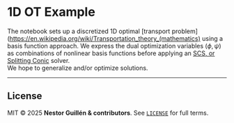 # 1D OT Example 

The notebook sets up  a discretized 1D optimal [transport problem](https://en.wikipedia.org/wiki/Transportation_theory_(mathematics) using a basis function approach.  We express the dual optimization variables $(\phi, \psi)$ as combinations of nonlinear basis functions before applying an [SCS, or Splitting Conic](https://www.cvxgrp.org/scs/) solver.   
We hope to generalize and/or optimize solutions.  

---


## License <a id="license"></a>

MIT © 2025 **Nestor Guillén & contributors**.
See [`LICENSE`](LICENSE) for full terms.

